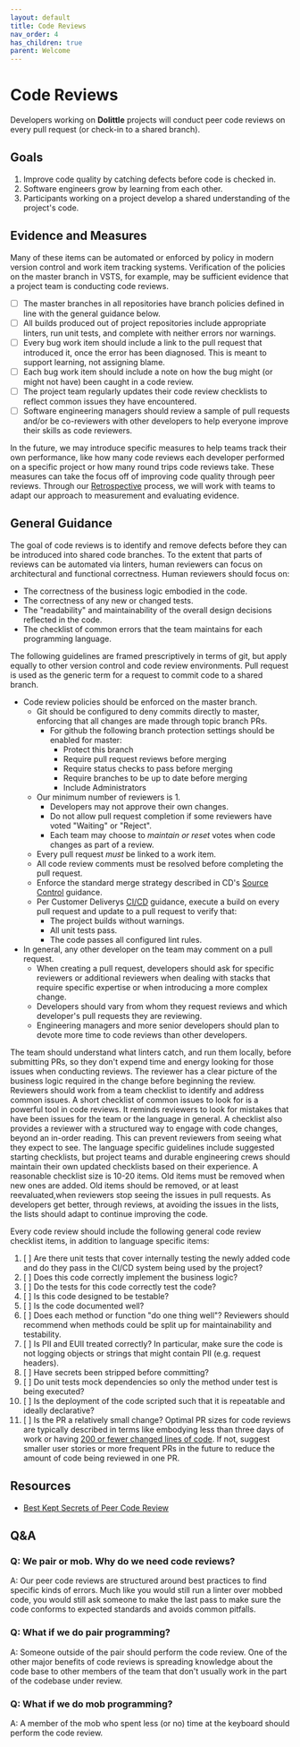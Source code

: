 ```yaml
---
layout: default
title: Code Reviews
nav_order: 4
has_children: true
parent: Welcome
---
```

# Code Reviews

Developers working on **Dolittle** projects will conduct peer code reviews on every pull request (or check-in to a shared branch).

## Goals

1.  Improve code quality by catching defects before code is checked in.
1.  Software engineers grow by learning from each other.
1.  Participants working on a project develop a shared understanding of the project's code.

## Evidence and Measures

Many of these items can be automated or enforced by policy in modern version control and work item tracking systems. Verification of the policies on the master branch in VSTS, for example, may be sufficient evidence that a project team is conducting code reviews.

-   [ ] The master branches in all repositories have branch policies defined in line with the general guidance below.
-   [ ] All builds produced out of project repositories include appropriate linters, run unit tests, and complete with neither errors nor warnings.
-   [ ] Every bug work item should include a link to the pull request that introduced it, once the error has been diagnosed. This is meant to support learning, not assigning blame.
-   [ ] Each bug work item should include a note on how the bug might (or might not have) been caught in a code review.
-   [ ] The project team regularly updates their code review checklists to reflect common issues they have encountered.
-   [ ] Software engineering managers should review a sample of pull requests and/or be co-reviewers with other developers to help everyone improve their skills as code reviewers.

In the future, we may introduce specific measures to help teams track their own performance, like how many code reviews each developer performed on a specific project or how many round trips code reviews take. These measures can take the focus off of improving code quality through peer reviews. Through our [Retrospective](../Engineering/Retrospectives.md) process, we will work with teams to adapt our approach to measurement and evaluating evidence.

## General Guidance

The goal of code reviews is to identify and remove defects before they can be introduced into shared code branches. To the extent that parts of reviews can be automated via linters, human reviewers can focus on architectural and functional correctness. Human reviewers should focus on:

-   The correctness of the business logic embodied in the code.
-   The correctness of any new or changed tests.
-   The "readability" and maintainability of the overall design decisions reflected in the code.
-   The checklist of common errors that the team maintains for each programming language.

The following guidelines are framed prescriptively in terms of git, but apply equally to other version control and code review environments. Pull request is used as the generic term for a request to commit code to a shared branch.

-   Code review policies should be enforced on the master branch.
    -   Git should be configured to deny commits directly to master, enforcing that all changes are made through topic branch PRs.
        -   For github the following branch protection settings should be enabled for master:
            -   Protect this branch
            -   Require pull request reviews before merging
            -   Require status checks to pass before merging
            -   Require branches to be up to date before merging
            -   Include Administrators
    -   Our minimum number of reviewers is 1.
        -   Developers may not approve their own changes.
        -   Do not allow pull request completion if some reviewers have voted "Waiting" or "Reject".
        -   Each team may choose to _maintain or reset_ votes when code changes as part of a review.
    -   Every pull request _must_ be linked to a work item.
    -   All code review comments must be resolved before completing the pull request.
    -   Enforce the standard merge strategy described in CD's [Source Control](../Engineering/SourceControl.md) guidance.
    -   Per Customer Deliverys [CI/CD](../BestPractices/CICD.md) guidance, execute a build on every pull request and update to a pull request to verify that:
        -   The project builds without warnings.
        -   All unit tests pass.
        -   The code passes all configured lint rules.
-   In general, any other developer on the team may comment on a pull request.
    -   When creating a pull request, developers should ask for specific reviewers or additional reviewers when dealing with stacks that require specific expertise or when introducing a more complex change.
    -   Developers should vary from whom they request reviews and which developer's pull requests they are reviewing.
    -   Engineering managers and more senior developers should plan to devote more time to code reviews than other developers.

The team should understand what linters catch, and run them locally, before submitting PRs, so they don't expend time and energy looking for those issues when conducting reviews. The reviewer has a clear picture of the business logic required in the change before beginning the review. Reviewers should work from a team checklist to identify and address common issues. A short checklist of common issues to look for is a powerful tool in code reviews. It reminds reviewers to look for mistakes that have been issues for the team or the language in general. A checklist also provides a reviewer with a structured way to engage with code changes, beyond an in-order reading. This can prevent reviewers from seeing what they expect to see. The language specific guidelines include suggested starting checklists, but project teams and durable engineering crews should maintain their own updated checklists based on their experience. A reasonable checklist size is 10-20 items. Old items must be removed when new ones are added. Old items should be removed, or at least reevaluated,when reviewers stop seeing the issues in pull requests. As developers get better, through reviews, at avoiding the issues in the lists, the lists should adapt to continue improving the code.

Every code review should include the following general code review checklist items, in addition to language specific items:

1.  [ ] Are there unit tests that cover internally testing the newly added code and do they pass in the CI/CD system being used by the project?
1.  [ ] Does this code correctly implement the business logic?
1.  [ ] Do the tests for this code correctly test the code?
1.  [ ] Is this code designed to be testable?
1.  [ ] Is the code documented well?
1.  [ ] Does each method or function "do one thing well"? Reviewers should recommend when methods could be split up for maintainability and testability.
1.  [ ] Is PII and EUII treated correctly? In particular, make sure the code is not logging objects or strings that might contain PII (e.g. request headers).
1.  [ ] Have secrets been stripped before committing?
1.  [ ] Do unit tests mock dependencies so only the method under test is being executed?
1.  [ ] Is the deployment of the code scripted such that it is repeatable and ideally declarative?
1.  [ ] Is the PR a relatively small change? Optimal PR sizes for code reviews are typically described in terms like embodying less than three days of work or having [200 or fewer changed lines of code](https://smallbusinessprogramming.com/optimal-pull-request-size/). If not, suggest smaller user stories or more frequent PRs in the future to reduce the amount of code being reviewed in one PR.

## Resources

-   [Best Kept Secrets of Peer Code Review](https://smartbear.com/SmartBear/media/pdfs/best-kept-secrets-of-peer-code-review.pdf)

## Q&A

### Q: We pair or mob. Why do we need code reviews?

A: Our peer code reviews are structured around best practices to find specific kinds of errors. Much like you would still run a linter over mobbed code, you would still ask someone to make the last pass to make sure the code conforms to expected standards and avoids common pitfalls.

### Q: What if we do pair programming?

A: Someone outside of the pair should perform the code review. One of the other major benefits of code reviews is spreading knowledge about the code base to other members of the team that don't usually work in the part of the codebase under review.

### Q: What if we do mob programming?

A: A member of the mob who spent less (or no) time at the keyboard should perform the code review.
